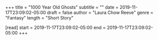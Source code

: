 +++
title = "1000 Year Old Ghosts"
subtitle = ""
date = 2019-11-17T23:09:02-05:00
draft = false
author = "Laura Chow Reeve"
genre = "Fantasy"
length = "Short Story"

[read]
  start = 2019-11-17T23:09:02-05:00
  end = 2019-11-17T23:09:02-05:00
+++
